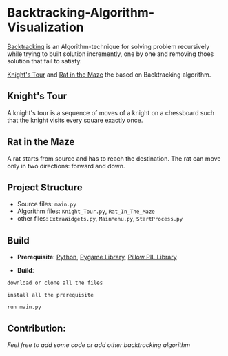 # Backtracking-Algorithm-Visualization

[Backtracking](https://en.wikipedia.org/wiki/Backtracking) is an Algorithm-technique for solving problem recursively while trying to built solution incremently, one by one and removing thoes solution that fail to satisfy.

[Knight's Tour](https://en.wikipedia.org/wiki/Knight%27s_tour) and [Rat in the Maze](https://www.geeksforgeeks.org/rat-in-a-maze-backtracking-2/) the based on Backtracking algorithm.

## Knight's Tour
A knight's tour is a sequence of moves of a knight on a chessboard such that the knight visits every square exactly once.

## Rat in the Maze
A rat starts from source and has to reach the destination. The rat can move only in two directions: forward and down.

## Project Structure

* Source files: `main.py`
* Algorithm files: `Knight_Tour.py`, `Rat_In_The_Maze`
* other files: `ExtraWidgets.py`, `MainMenu.py`, `StartProcess.py`

## Build

* **Prerequisite**: 
[Python](https://www.python.org/downloads/), [Pygame Library](https://www.pygame.org/wiki/GettingStarted#Further%20information%20on%20installation), [Pillow PIL Library](https://pillow.readthedocs.io/en/stable/installation.html)

* **Build**: 
```
download or clone all the files
```
```
install all the prerequisite
```
```
run main.py
```

## Contribution:
*Feel free to add some code or add other backtracking algorithm*